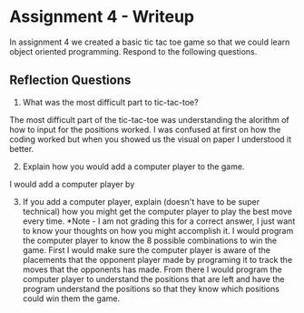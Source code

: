 # Assignment 4 - Writeup

In assignment 4 we created a basic tic tac toe game so that we could learn object oriented programming. Respond to the following questions.

## Reflection Questions

1. What was the most difficult part to tic-tac-toe?

The most difficult part of the tic-tac-toe was understanding the alorithm of how to input for the positions worked. I was confused at first on how the coding worked but when you showed us the visual on paper I understood it better. 

2. Explain how you would add a computer player to the game.

I would add a computer player by 


3. If you add a computer player, explain (doesn't have to be super technical) how you might get the computer player to play the best move every time. *Note - I am not grading this for a correct answer, I just want to know your thoughts on how you might accomplish it.
I would program the computer player to know the 8 possible combinations to win the game. First I would make sure the computer player is aware of the placements that the opponent player made by programing it to track the moves that the opponents has made. From there I would program the computer player to understand the positions that are left and have the program understand the positions so that they know which positions could win them the game.  